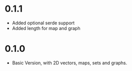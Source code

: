 # 0.1.1
- Added optional serde support
- Added length for map and graph

# 0.1.0
- Basic Version, with 2D vectors, maps, sets and graphs.
